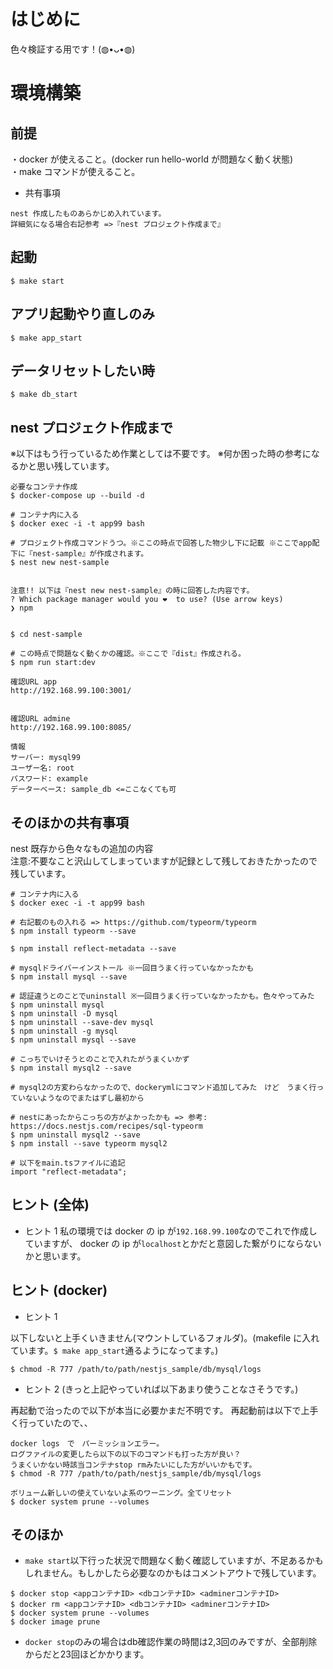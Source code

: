 # はじめに

色々検証する用です！(◍•ᴗ•◍)

# 環境構築

## 前提

・docker が使えること。(docker run hello-world が問題なく動く状態)<br>
・make コマンドが使えること。

- 共有事項

```
nest 作成したものあらかじめ入れています。
詳細気になる場合右記参考 =>『nest プロジェクト作成まで』
```

## 起動

```
$ make start
```

## アプリ起動やり直しのみ

```
$ make app_start
```

## データリセットしたい時

```
$ make db_start
```

## nest プロジェクト作成まで

※以下はもう行っているため作業としては不要です。
※何か困った時の参考になるかと思い残しています。

```
必要なコンテナ作成
$ docker-compose up --build -d

# コンテナ内に入る
$ docker exec -i -t app99 bash

# プロジェクト作成コマンドうつ。※ここの時点で回答した物少し下に記載 ※ここでapp配下に『nest-sample』が作成されます。
$ nest new nest-sample


注意!! 以下は『nest new nest-sample』の時に回答した内容です。
? Which package manager would you ❤️  to use? (Use arrow keys)
❯ npm


$ cd nest-sample

# この時点で問題なく動くかの確認。※ここで『dist』作成される。
$ npm run start:dev

確認URL app
http://192.168.99.100:3001/


確認URL admine
http://192.168.99.100:8085/

情報
サーバー: mysql99
ユーザー名: root
パスワード: example
データーベース: sample_db <=ここなくても可
```

## そのほかの共有事項

nest 既存から色々なもの追加の内容<br>
注意:不要なこと沢山してしまっていますが記録として残しておきたかったので残しています。

```
# コンテナ内に入る
$ docker exec -i -t app99 bash

# 右記載のもの入れる => https://github.com/typeorm/typeorm
$ npm install typeorm --save

$ npm install reflect-metadata --save

# mysqlドライバーインストール ※一回目うまく行っていなかったかも
$ npm install mysql --save

# 認証違うとのことでuninstall ※一回目うまく行っていなかったかも。色々やってみた
$ npm uninstall mysql
$ npm uninstall -D mysql
$ npm uninstall --save-dev mysql
$ npm uninstall -g mysql
$ npm uninstall mysql --save

# こっちでいけそうとのことで入れたがうまくいかず
$ npm install mysql2 --save

# mysql2の方変わらなかったので、dockerymlにコマンド追加してみた　けど　うまく行っていないようなのでまたはずし最初から

# nestにあったからこっちの方がよかったかも => 参考: https://docs.nestjs.com/recipes/sql-typeorm
$ npm uninstall mysql2 --save
$ npm install --save typeorm mysql2

# 以下をmain.tsファイルに追記
import "reflect-metadata";
```

## ヒント (全体)

- ヒント 1
  私の環境では docker の ip が`192.168.99.100`なのでこれで作成していますが、
  docker の ip が`localhost`とかだと意図した繋がりにならないかと思います。

## ヒント (docker)

- ヒント 1

以下しないと上手くいきません(マウントしているフォルダ)。(makefile に入れています。`$ make app_start`通るようになってます。)

```
$ chmod -R 777 /path/to/path/nestjs_sample/db/mysql/logs
```

- ヒント 2 (きっと上記やっていれば以下あまり使うことなさそうです。)

再起動で治ったので以下が本当に必要かまだ不明です。
再起動前は以下で上手く行っていたので、、

```
docker logs　で　パーミッションエラー。
ログファイルの変更したら以下の以下のコマンドも打った方が良い？
うまくいかない時該当コンテナstop rmみたいにした方がいいかもです。
$ chmod -R 777 /path/to/path/nestjs_sample/db/mysql/logs

ボリューム新しいの使えていないよ系のワーニング。全てリセット
$ docker system prune --volumes
```

## そのほか

- `make start`以下行った状況で問題なく動く確認していますが、不足あるかもしれません。もしかしたら必要なのかもはコメントアウトで残しています。

```
$ docker stop <appコンテナID> <dbコンテナID> <adminerコンテナID>
$ docker rm <appコンテナID> <dbコンテナID> <adminerコンテナID>
$ docker system prune --volumes
$ docker image prune
```

- `docker stop`のみの場合はdb確認作業の時間は2,3回のみですが、全部削除からだと23回ほどかかります。